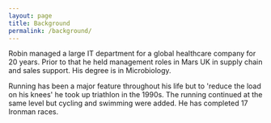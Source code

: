 ```yaml
---
layout: page
title: Background
permalink: /background/
---
```


Robin managed a large IT department for a global healthcare company for 20 years.  Prior
to that he held management roles in Mars UK in supply chain and sales support.  His 
degree is in Microbiology.

Running has been a major feature throughout his life but to 'reduce the load on his knees'
he took up triathlon in the 1990s.  The running continued at the same level but cycling 
and swimming were added.  He has completed 17 Ironman races.